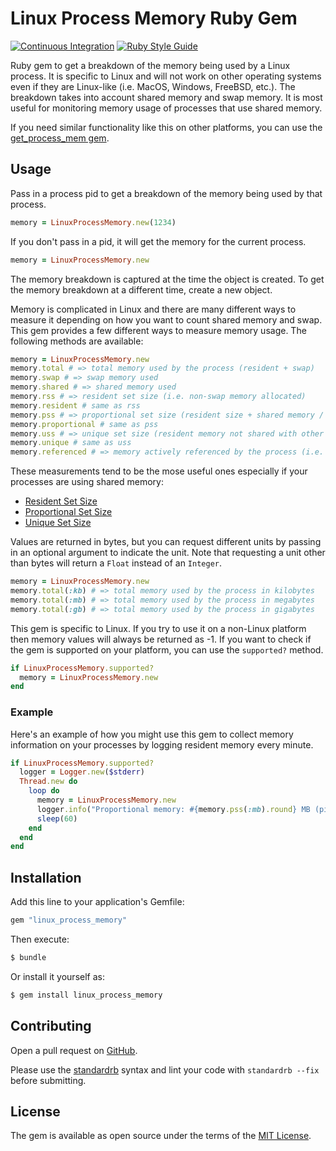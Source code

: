 # Linux Process Memory Ruby Gem

[![Continuous Integration](https://github.com/bdurand/linux_process_memory/actions/workflows/continuous_integration.yml/badge.svg)](https://github.com/bdurand/linux_process_memory/actions/workflows/continuous_integration.yml)
[![Ruby Style Guide](https://img.shields.io/badge/code_style-standard-brightgreen.svg)](https://github.com/testdouble/standard)

Ruby gem to get a breakdown of the memory being used by a Linux process. It is specific to Linux and will not work on other operating systems even if they are Linux-like (i.e. MacOS, Windows, FreeBSD, etc.). The breakdown takes into account shared memory and swap memory. It is most useful for monitoring memory usage of processes that use shared memory.

If you need similar functionality like this on other platforms, you can use the [get_process_mem gem](https://github.com/zombocom/get_process_mem).

## Usage

Pass in a process pid to get a breakdown of the memory being used by that process.

```ruby
memory = LinuxProcessMemory.new(1234)
```

If you don't pass in a pid, it will get the memory for the current process.

```ruby
memory = LinuxProcessMemory.new
```

The memory breakdown is captured at the time the object is created. To get the memory breakdown at a different time, create a new object.

Memory is complicated in Linux and there are many different ways to measure it depending on how you want to count shared memory and swap. This gem provides a few different ways to measure memory usage. The following methods are available:

```ruby
memory = LinuxProcessMemory.new
memory.total # => total memory used by the process (resident + swap)
memory.swap # => swap memory used
memory.shared # => shared memory used
memory.rss # => resident set size (i.e. non-swap memory allocated)
memory.resident # same as rss
memory.pss # => proportional set size (resident size + shared memory / number of processes)
memory.proportional # same as pss
memory.uss # => unique set size (resident memory not shared with other processes)
memory.unique # same as uss
memory.referenced # => memory actively referenced by the process (i.e. non-freeable memory)
```

These measurements tend to be the mose useful ones especially if your processes are using shared memory:

- [Resident Set Size](https://en.wikipedia.org/wiki/Resident_set_size)
- [Proportional Set Size](https://en.wikipedia.org/wiki/Proportional_set_size)
- [Unique Set Size](https://en.wikipedia.org/wiki/Unique_set_size)

Values are returned in bytes, but you can request different units by passing in an optional argument to indicate the unit. Note that requesting a unit other than bytes will return a `Float` instead of an `Integer`.

```ruby
memory = LinuxProcessMemory.new
memory.total(:kb) # => total memory used by the process in kilobytes
memory.total(:mb) # => total memory used by the process in megabytes
memory.total(:gb) # => total memory used by the process in gigabytes
```

This gem is specific to Linux. If you try to use it on a non-Linux platform then memory values will always be returned as -1. If you want to check if the gem is supported on your platform, you can use the `supported?` method.

```ruby
if LinuxProcessMemory.supported?
  memory = LinuxProcessMemory.new
end
```

### Example

Here's an example of how you might use this gem to collect memory information on your processes by logging resident memory every minute.

```ruby
if LinuxProcessMemory.supported?
  logger = Logger.new($stderr)
  Thread.new do
    loop do
      memory = LinuxProcessMemory.new
      logger.info("Proportional memory: #{memory.pss(:mb).round} MB (pid: #{Process.pid})")
      sleep(60)
    end
  end
end
```

## Installation

Add this line to your application's Gemfile:

```ruby
gem "linux_process_memory"
```

Then execute:
```bash
$ bundle
```

Or install it yourself as:
```bash
$ gem install linux_process_memory
```

## Contributing

Open a pull request on [GitHub](https://github.com/bdurand/linux_process_memory).

Please use the [standardrb](https://github.com/testdouble/standard) syntax and lint your code with `standardrb --fix` before submitting.

## License

The gem is available as open source under the terms of the [MIT License](https://opensource.org/licenses/MIT).